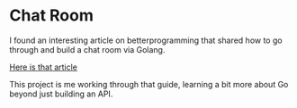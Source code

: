 # Chat Room

I found an interesting article on betterprogramming that shared how to go through and build a chat room via Golang. 

[Here is that article](https://betterprogramming.pub/how-to-build-a-concurrent-chat-app-with-golang-and-websockets-fb48562a1329)

This project is me working through that guide, learning a bit more about Go beyond just building an API.
